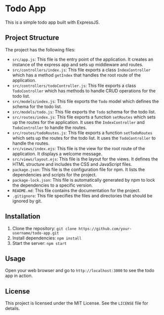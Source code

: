 # Todo App

This is a simple todo app built with ExpressJS.

## Project Structure

The project has the following files:

- `src/app.js`: This file is the entry point of the application. It creates an instance of the express app and sets up middleware and routes.
- `src/controllers/index.js`: This file exports a class `IndexController` which has a method `getIndex` that handles the root route of the application.
- `src/controllers/todoController.js`: This file exports a class `TodoController` which has methods to handle CRUD operations for the todo list.
- `src/models/index.js`: This file exports the `Todo` model which defines the schema for the todo list.
- `src/models/todo.js`: This file exports the `Todo` schema for the todo list.
- `src/routes/index.js`: This file exports a function `setRoutes` which sets up the routes for the application. It uses the `IndexController` and `TodoController` to handle the routes.
- `src/routes/todoRoutes.js`: This file exports a function `setTodoRoutes` which sets up the routes for the todo list. It uses the `TodoController` to handle the routes.
- `src/views/index.ejs`: This file is the view for the root route of the application. It displays a welcome message.
- `src/views/layout.ejs`: This file is the layout for the views. It defines the HTML structure and includes the CSS and JavaScript files.
- `package.json`: This file is the configuration file for npm. It lists the dependencies and scripts for the project.
- `package-lock.json`: This file is automatically generated by npm to lock the dependencies to a specific version.
- `README.md`: This file contains the documentation for the project.
- `.gitignore`: This file specifies the files and directories that should be ignored by git.

## Installation

1. Clone the repository: `git clone https://github.com/your-username/todo-app.git`
2. Install dependencies: `npm install`
3. Start the server: `npm start`

## Usage

Open your web browser and go to `http://localhost:3000` to see the todo app in action.

## License

This project is licensed under the MIT License. See the `LICENSE` file for details.